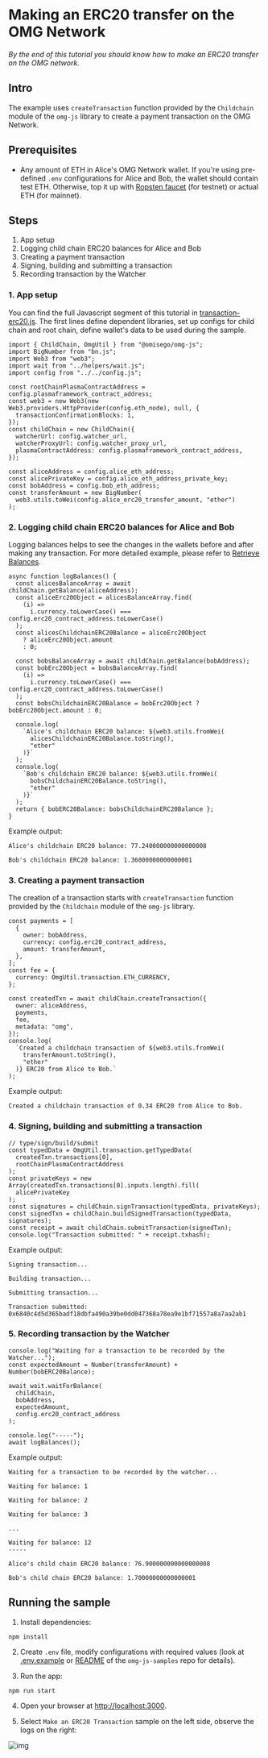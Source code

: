 # Making an ERC20 transfer on the OMG Network

_By the end of this tutorial you should know how to make an ERC20 transfer on the OMG network._

## Intro

The example uses `createTransaction` function provided by the `Childchain` module of the `omg-js` library to create a payment transaction on the OMG Network.

## Prerequisites

- Any amount of ETH in Alice's OMG Network wallet. If you're using pre-defined `.env` configurations for Alice and Bob, the wallet should contain test ETH. Otherwise, top it up with [Ropsten faucet](https://faucet.metamask.io/) (for testnet) or actual ETH (for mainnet).

## Steps

1. App setup
2. Logging child chain ERC20 balances for Alice and Bob
3. Creating a payment transaction
4. Signing, building and submitting a transaction
5. Recording transaction by the Watcher

### 1. App setup

You can find the full Javascript segment of this tutorial in [transaction-erc20.js](./transaction-erc20.js). The first lines define dependent libraries, set up configs for child chain and root chain, define wallet's data to be used during the sample.

```
import { ChildChain, OmgUtil } from "@omisego/omg-js";
import BigNumber from "bn.js";
import Web3 from "web3";
import wait from "../helpers/wait.js";
import config from "../../config.js";

const rootChainPlasmaContractAddress = config.plasmaframework_contract_address;
const web3 = new Web3(new Web3.providers.HttpProvider(config.eth_node), null, {
  transactionConfirmationBlocks: 1,
});
const childChain = new ChildChain({
  watcherUrl: config.watcher_url,
  watcherProxyUrl: config.watcher_proxy_url,
  plasmaContractAddress: config.plasmaframework_contract_address,
});

const aliceAddress = config.alice_eth_address;
const alicePrivateKey = config.alice_eth_address_private_key;
const bobAddress = config.bob_eth_address;
const transferAmount = new BigNumber(
  web3.utils.toWei(config.alice_erc20_transfer_amount, "ether")
);
```

### 2. Logging child chain ERC20 balances for Alice and Bob

Logging balances helps to see the changes in the wallets before and after making any transaction. For more detailed example, please refer to [Retrieve Balances](../01-balances/README.md).

```
async function logBalances() {
  const alicesBalanceArray = await childChain.getBalance(aliceAddress);
  const aliceErc20Object = alicesBalanceArray.find(
    (i) =>
      i.currency.toLowerCase() === config.erc20_contract_address.toLowerCase()
  );
  const alicesChildchainERC20Balance = aliceErc20Object
    ? aliceErc20Object.amount
    : 0;

  const bobsBalanceArray = await childChain.getBalance(bobAddress);
  const bobErc20Object = bobsBalanceArray.find(
    (i) =>
      i.currency.toLowerCase() === config.erc20_contract_address.toLowerCase()
  );
  const bobsChildchainERC20Balance = bobErc20Object ? bobErc20Object.amount : 0;

  console.log(
    `Alice's childchain ERC20 balance: ${web3.utils.fromWei(
      alicesChildchainERC20Balance.toString(),
      "ether"
    )}`
  );
  console.log(
    `Bob's childchain ERC20 balance: ${web3.utils.fromWei(
      bobsChildchainERC20Balance.toString(),
      "ether"
    )}`
  );
  return { bobERC20Balance: bobsChildchainERC20Balance };
}
```

Example output:

```
Alice's childchain ERC20 balance: 77.240000000000000008
 
Bob's childchain ERC20 balance: 1.36000000000000001
```

### 3. Creating a payment transaction

The creation of a transaction starts with `createTransaction` function provided by the `Childchain` module of the `omg-js` library.

```
const payments = [
  {
    owner: bobAddress,
    currency: config.erc20_contract_address,
    amount: transferAmount,
  },
];
const fee = {
  currency: OmgUtil.transaction.ETH_CURRENCY,
};

const createdTxn = await childChain.createTransaction({
  owner: aliceAddress,
  payments,
  fee,
  metadata: "omg",
});
console.log(
  `Created a childchain transaction of ${web3.utils.fromWei(
    transferAmount.toString(),
    "ether"
  )} ERC20 from Alice to Bob.`
);
```

Example output:

```
Created a childchain transaction of 0.34 ERC20 from Alice to Bob.
```

### 4. Signing, building and submitting a transaction

```
// type/sign/build/submit
const typedData = OmgUtil.transaction.getTypedData(
  createdTxn.transactions[0],
  rootChainPlasmaContractAddress
);
const privateKeys = new Array(createdTxn.transactions[0].inputs.length).fill(
  alicePrivateKey
);
const signatures = childChain.signTransaction(typedData, privateKeys);
const signedTxn = childChain.buildSignedTransaction(typedData, signatures);
const receipt = await childChain.submitTransaction(signedTxn);
console.log("Transaction submitted: " + receipt.txhash);
```

Example output:

```
Signing transaction...

Building transaction...

Submitting transaction...

Transaction submitted: 0x6840c4d5d365badf18dbfa490a39be0dd047368a78ea9e1bf71557a8a7aa2ab1
```

### 5. Recording transaction by the Watcher

```
console.log("Waiting for a transaction to be recorded by the Watcher...");
const expectedAmount = Number(transferAmount) + Number(bobERC20Balance);

await wait.waitForBalance(
  childChain,
  bobAddress,
  expectedAmount,
  config.erc20_contract_address
);

console.log("-----");
await logBalances();
```

Example output:

```
Waiting for a transaction to be recorded by the watcher...

Waiting for balance: 1

Waiting for balance: 2

Waiting for balance: 3

...

Waiting for balance: 12
-----

Alice's child chain ERC20 balance: ‭76.900000000000000008

Bob's child chain ERC20 balance: 1.70000000000000001
```

## Running the sample

1. Install dependencies:

```
npm install
```

2. Create `.env` file, modify configurations with required values (look at [.env.example](../../.env.example) or [README](../../README.md) of the `omg-js-samples` repo for details).

3. Run the app:

```
npm run start
```

4. Open your browser at [http://localhost:3000](http://localhost:3000).

5. Select `Make an ERC20 Transaction` sample on the left side, observe the logs on the right:

![img](../assets/images/05.png)